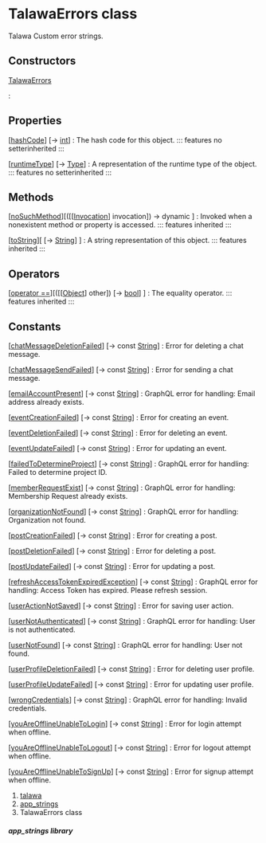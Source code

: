 
<div>

# TalawaErrors class

</div>


Talawa Custom error strings.



## Constructors

[TalawaErrors](../constants_app_strings/TalawaErrors/TalawaErrors.md)

:   



## Properties

[[hashCode](https://api.flutter.dev/flutter/dart-core/Object/hashCode.html)] [→ [int](https://api.flutter.dev/flutter/dart-core/int-class.html)]
:   The hash code for this object.
    ::: features
    no setterinherited
    :::

[[runtimeType](https://api.flutter.dev/flutter/dart-core/Object/runtimeType.html)] [→ [Type](https://api.flutter.dev/flutter/dart-core/Type-class.html)]
:   A representation of the runtime type of the object.
    ::: features
    no setterinherited
    :::



## Methods

[[noSuchMethod](https://api.flutter.dev/flutter/dart-core/Object/noSuchMethod.html)][([[[Invocation](https://api.flutter.dev/flutter/dart-core/Invocation-class.md)] invocation]) → dynamic ]
:   Invoked when a nonexistent method or property is accessed.
    ::: features
    inherited
    :::

[[toString](https://api.flutter.dev/flutter/dart-core/Object/toString.html)][ [→ [String](https://api.flutter.dev/flutter/dart-core/String-class.html)] ]
:   A string representation of this object.
    ::: features
    inherited
    :::



## Operators

[[operator ==](https://api.flutter.dev/flutter/dart-core/Object/operator_equals.html)][([[[Object](https://api.flutter.dev/flutter/dart-core/Object-class.md)] other]) [→ [bool](https://api.flutter.dev/flutter/dart-core/bool-class.html)] ]
:   The equality operator.
    ::: features
    inherited
    :::



## Constants

[[chatMessageDeletionFailed](../constants_app_strings/TalawaErrors/chatMessageDeletionFailed-constant.md)] [→ const [String](https://api.flutter.dev/flutter/dart-core/String-class.html)]
:   Error for deleting a chat message.

[[chatMessageSendFailed](../constants_app_strings/TalawaErrors/chatMessageSendFailed-constant.md)] [→ const [String](https://api.flutter.dev/flutter/dart-core/String-class.html)]
:   Error for sending a chat message.

[[emailAccountPresent](../constants_app_strings/TalawaErrors/emailAccountPresent-constant.md)] [→ const [String](https://api.flutter.dev/flutter/dart-core/String-class.html)]
:   GraphQL error for handling: Email address already exists.

[[eventCreationFailed](../constants_app_strings/TalawaErrors/eventCreationFailed-constant.md)] [→ const [String](https://api.flutter.dev/flutter/dart-core/String-class.html)]
:   Error for creating an event.

[[eventDeletionFailed](../constants_app_strings/TalawaErrors/eventDeletionFailed-constant.md)] [→ const [String](https://api.flutter.dev/flutter/dart-core/String-class.html)]
:   Error for deleting an event.

[[eventUpdateFailed](../constants_app_strings/TalawaErrors/eventUpdateFailed-constant.md)] [→ const [String](https://api.flutter.dev/flutter/dart-core/String-class.html)]
:   Error for updating an event.

[[failedToDetermineProject](../constants_app_strings/TalawaErrors/failedToDetermineProject-constant.md)] [→ const [String](https://api.flutter.dev/flutter/dart-core/String-class.html)]
:   GraphQL error for handling: Failed to determine project ID.

[[memberRequestExist](../constants_app_strings/TalawaErrors/memberRequestExist-constant.md)] [→ const [String](https://api.flutter.dev/flutter/dart-core/String-class.html)]
:   GraphQL error for handling: Membership Request already exists.

[[organizationNotFound](../constants_app_strings/TalawaErrors/organizationNotFound-constant.md)] [→ const [String](https://api.flutter.dev/flutter/dart-core/String-class.html)]
:   GraphQL error for handling: Organization not found.

[[postCreationFailed](../constants_app_strings/TalawaErrors/postCreationFailed-constant.md)] [→ const [String](https://api.flutter.dev/flutter/dart-core/String-class.html)]
:   Error for creating a post.

[[postDeletionFailed](../constants_app_strings/TalawaErrors/postDeletionFailed-constant.md)] [→ const [String](https://api.flutter.dev/flutter/dart-core/String-class.html)]
:   Error for deleting a post.

[[postUpdateFailed](../constants_app_strings/TalawaErrors/postUpdateFailed-constant.md)] [→ const [String](https://api.flutter.dev/flutter/dart-core/String-class.html)]
:   Error for updating a post.

[[refreshAccessTokenExpiredException](../constants_app_strings/TalawaErrors/refreshAccessTokenExpiredException-constant.md)] [→ const [String](https://api.flutter.dev/flutter/dart-core/String-class.html)]
:   GraphQL error for handling: Access Token has expired. Please refresh
    session.

[[userActionNotSaved](../constants_app_strings/TalawaErrors/userActionNotSaved-constant.md)] [→ const [String](https://api.flutter.dev/flutter/dart-core/String-class.html)]
:   Error for saving user action.

[[userNotAuthenticated](../constants_app_strings/TalawaErrors/userNotAuthenticated-constant.md)] [→ const [String](https://api.flutter.dev/flutter/dart-core/String-class.html)]
:   GraphQL error for handling: User is not authenticated.

[[userNotFound](../constants_app_strings/TalawaErrors/userNotFound-constant.md)] [→ const [String](https://api.flutter.dev/flutter/dart-core/String-class.html)]
:   GraphQL error for handling: User not found.

[[userProfileDeletionFailed](../constants_app_strings/TalawaErrors/userProfileDeletionFailed-constant.md)] [→ const [String](https://api.flutter.dev/flutter/dart-core/String-class.html)]
:   Error for deleting user profile.

[[userProfileUpdateFailed](../constants_app_strings/TalawaErrors/userProfileUpdateFailed-constant.md)] [→ const [String](https://api.flutter.dev/flutter/dart-core/String-class.html)]
:   Error for updating user profile.

[[wrongCredentials](../constants_app_strings/TalawaErrors/wrongCredentials-constant.md)] [→ const [String](https://api.flutter.dev/flutter/dart-core/String-class.html)]
:   GraphQL error for handling: Invalid credentials.

[[youAreOfflineUnableToLogin](../constants_app_strings/TalawaErrors/youAreOfflineUnableToLogin-constant.md)] [→ const [String](https://api.flutter.dev/flutter/dart-core/String-class.html)]
:   Error for login attempt when offline.

[[youAreOfflineUnableToLogout](../constants_app_strings/TalawaErrors/youAreOfflineUnableToLogout-constant.md)] [→ const [String](https://api.flutter.dev/flutter/dart-core/String-class.html)]
:   Error for logout attempt when offline.

[[youAreOfflineUnableToSignUp](../constants_app_strings/TalawaErrors/youAreOfflineUnableToSignUp-constant.md)] [→ const [String](https://api.flutter.dev/flutter/dart-core/String-class.html)]
:   Error for signup attempt when offline.







1.  [talawa](../index.md)
2.  [app_strings](../constants_app_strings/)
3.  TalawaErrors class

##### app_strings library







